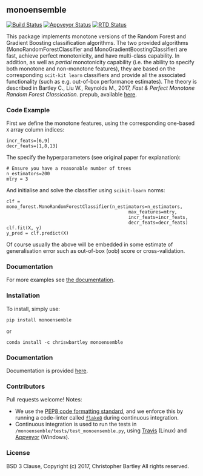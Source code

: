 ## monoensemble
[![Build Status](https://travis-ci.org/chriswbartley/monoensemble.svg?branch=master)](https://travis-ci.org/chriswbartley/monoensemble)
[![Appveyor Status](https://ci.appveyor.com/api/projects/status/github/chriswbartley/monoensemble)](https://ci.appveyor.com/project/chriswbartley/monoensemble)
[![RTD Status](https://readthedocs.org/projects/monoensemble/badge/?version=latest
)](https://readthedocs.org/projects/monoensemble/badge/?version=latest)


This package implements monotone versions of the Random Forest and Gradient Boosting classification algorithms. The two provided algorithms (MonoRandomForestClassifier and MonoGradientBoostingClassifier) are fast, achieve perfect monotonicity, and have multi-class capability. In addition, as well as *partial* monotonicity capability (i.e. the ability to specify both monotone and non-monotone features), they are based on the corresponding `scit-kit learn` classifiers and provide all the associated functionality (such as e.g. out-of-box performance estimates). The theory is described in Bartley C., Liu W., Reynolds M., 2017, *Fast & Perfect Monotone Random Forest
Classication.* prepub, available [here](http://staffhome.ecm.uwa.edu.au/~19514733/). 

### Code Example
First we define the monotone features, using the corresponding one-based `X` array column indices:
```
incr_feats=[6,9]
decr_feats=[1,8,13]
```
The specify the hyperparameters (see original paper for explanation):
```
# Ensure you have a reasonable number of trees
n_estimators=200
mtry = 3
```
And initialise and solve the classifier using `scikit-learn` norms:
```
clf = mono_forest.MonoRandomForestClassifier(n_estimators=n_estimators,
                                             max_features=mtry,
                                             incr_feats=incr_feats,
                                             decr_feats=decr_feats)
clf.fit(X, y)
y_pred = clf.predict(X)
```	
Of course usually the above will be embedded in some estimate of generalisation error such as out-of-box (oob) score or cross-validation.

### Documentation

For more examples see [the documentation](http://monoensemble.readthedocs.io/en/latest/index.html).

### Installation

To install, simply use:

```
pip install monoensemble
```

or

```
conda install -c chriswbartley monoensemble
```

### Documentation

Documentation is provided [here](http://monoensemble.readthedocs.io/en/latest/index.html).

### Contributors

Pull requests welcome! Notes:
 - We use the
[PEP8 code formatting standard](https://www.python.org/dev/peps/pep-0008/), and
we enforce this by running a code-linter called
[`flake8`](http://flake8.pycqa.org/en/latest/) during continuous integration.
 - Continuous integration is used to run the tests in `/monoensemble/tests/test_monoensemble.py`, using [Travis](https://travis-ci.org/chriswbartley/monoensemble.svg?branch=master) (Linux) and [Appveyor](https://ci.appveyor.com/api/projects/status/github/chriswbartley/monoensemble) (Windows).
 
### License
BSD 3 Clause, Copyright (c) 2017, Christopher Bartley
All rights reserved.
